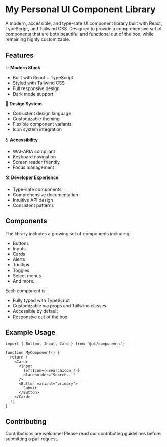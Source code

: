 # My Personal UI Component Library

A modern, accessible, and type-safe UI component library built with React, TypeScript, and Tailwind CSS. Designed to provide a comprehensive set of components that are both beautiful and functional out of the box, while remaining highly customizable.

## Features

✨ **Modern Stack**
- Built with React + TypeScript
- Styled with Tailwind CSS
- Full responsive design
- Dark mode support

🎨 **Design System**
- Consistent design language
- Customizable theming
- Flexible component variants
- Icon system integration

♿️ **Accessibility**
- WAI-ARIA compliant
- Keyboard navigation
- Screen reader friendly
- Focus management

🛠 **Developer Experience**
- Type-safe components
- Comprehensive documentation
- Intuitive API design
- Consistent patterns

## Components

The library includes a growing set of components including:
- Buttons
- Inputs
- Cards
- Alerts
- Tooltips
- Toggles
- Select menus
- And more...

Each component is:
- Fully typed with TypeScript
- Customizable via props and Tailwind classes
- Accessible by default
- Responsive out of the box

## Example Usage

```tsx
import { Button, Input, Card } from '@ui/components';

function MyComponent() {
  return (
    <Card>
      <Input 
        leftIcon={<SearchIcon />} 
        placeholder="Search..." 
      />
      <Button variant="primary">
        Submit
      </Button>
    </Card>
  );
}
```

## Contributing

Contributions are welcome! Please read our contributing guidelines before submitting a pull request.
